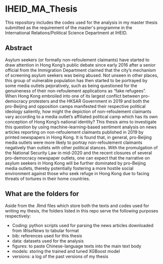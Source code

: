# IHEID_MA_Thesis

This repository includes the codes used for the analysis in my master thesis submitted as the requirement of the master's programme in the International Relations/Political Science Department at IHEID.

## Abstract 
Asylum seekers (or formally non-refoulement claimants) have started to draw attention in Hong
Kong’s public debate since early 2016 after a senior official from the Immigration Department
claimed that the city’s mechanism of screening asylum seekers was being abused. Not unseen
in other places, this group of vulnerable population has then started to be portrayed by some
media outlets pejoratively, such as being questioned for the genuineness of their
non-refoulement applications as “fake refugees”. When Hong Kong embroiled into one of its
largest conflict between pro-democracy protesters and the HKSAR Government in 2019 and
both the pro-Beijing and opposition camps manifested their respective political ideology
saliently, how might the depiction of non-refoulement claimants vary according to a media
outlet’s affiliated political camp which has its own conception of Hong Kong’s national identity?
This thesis aims to investigate this question by using machine-learning-based sentiment
analysis on news articles reporting on non-refoulement claimants published in 2019 by printed
newspapers in Hong Kong. It is found that, in general, pro-Beijing media outlets were more
likely to portray non-refoulement claimants negatively than outlets with other political stances.
With the promulgation of the National Security Law in mid-2020 and the recent closures of
several pro-democracy newspaper outlets, one can expect that the narrative on asylum seekers
in Hong Kong will be further dominated by pro-Beijing media outlets, thereby potentially
fostering a more hostile social environment against those who seek refuge in Hong Kong due to
facing threats of tortures in their home countries.

## What are the folders for
Aside from the .Rmd files which store both the texts and codes used for writing my thesis, the folders listed in this repo serve the following purposes respectively:
* Coding: python scripts used for parsing the news articles downloaded from *WiseNews* to tabular format
* bib: references used for this thesis
* data: datasets used for the analysis
* figures: to paste Chinese-language texts into the main text body
* models: storing the trained and tuned XGBoost model
* versions: a log of the past versions of my thesis
